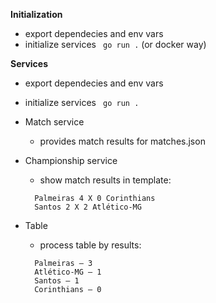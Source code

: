 **Initialization**
* export dependecies and env vars
* initialize services ` go run .`
(or docker way)

**Services**
* export dependecies and env vars
* initialize services ` go run .`

* Match service
    * provides match results for matches.json  

* Championship service 
  * show match results in template:
  ```
    Palmeiras 4 X 0 Corinthians
    Santos 2 X 2 Atlético-MG
  ```

* Table
    * process table by results:
  ```
    Palmeiras — 3
    Atlético-MG — 1
    Santos — 1
    Corinthians — 0
  ```
